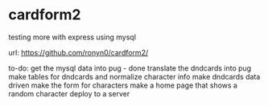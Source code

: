# cardform2

testing more with express using mysql

url: https://github.com/ronyn0/cardform2/

to-do:  get the mysql data into pug - done
        translate the dndcards into pug
        make tables for dndcards and normalize character info
        make dndcards data driven
        make the form for characters
        make a home page that shows a random character
        deploy to a server